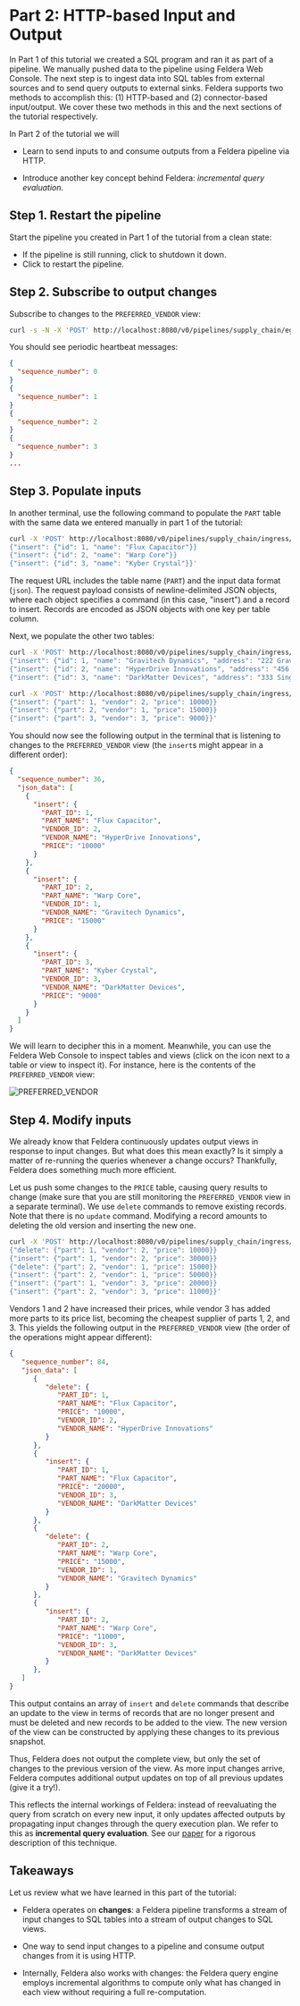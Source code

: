 # Part 2: HTTP-based Input and Output

In Part 1 of this tutorial we created a SQL program and ran it as part of a
pipeline.  We manually pushed data to the pipeline using Feldera Web Console.
The next step is to ingest data into SQL tables from external sources and to
send query outputs to external sinks.  Feldera supports two methods to
accomplish this: (1) HTTP-based and (2) connector-based input/output.  We cover
these two methods in this and the next sections of the tutorial respectively.

In Part 2 of the tutorial we will

- Learn to send inputs to and consume outputs from a Feldera pipeline via HTTP.

- Introduce another key concept behind Feldera: *incremental query
  evaluation*.

## Step 1. Restart the pipeline

Start the pipeline you created in Part 1 of the tutorial from a clean state:

- If the pipeline is still running, click <icon icon="bx:stop-circle" /> to shutdown it down.
- Click <icon icon="bx:play-circle" /> to restart the pipeline.

## Step 2. Subscribe to output changes

Subscribe to changes to the `PREFERRED_VENDOR` view:

```bash
curl -s -N -X 'POST' http://localhost:8080/v0/pipelines/supply_chain/egress/PREFERRED_VENDOR?format=json | jq
```

You should see periodic heartbeat messages:

```json
{
  "sequence_number": 0
}
{
  "sequence_number": 1
}
{
  "sequence_number": 2
}
{
  "sequence_number": 3
}
...
```

## Step 3. Populate inputs

In another terminal, use the following command to populate the `PART` table
with the same data we entered manually in part 1 of the tutorial:

```bash
curl -X 'POST' http://localhost:8080/v0/pipelines/supply_chain/ingress/PART?format=json -d '
{"insert": {"id": 1, "name": "Flux Capacitor"}}
{"insert": {"id": 2, "name": "Warp Core"}}
{"insert": {"id": 3, "name": "Kyber Crystal"}}'
```

The request URL includes the table name (`PART`) and the input data format
(`json`).  The request payload consists of newline-delimited JSON objects, where
each object specifies a command (in this case, "insert") and a record to insert.
Records are encoded as JSON objects with one key per table column.

Next, we populate the other two tables:

```bash
curl -X 'POST' http://localhost:8080/v0/pipelines/supply_chain/ingress/VENDOR?format=json -d '
{"insert": {"id": 1, "name": "Gravitech Dynamics", "address": "222 Graviton Lane"}}
{"insert": {"id": 2, "name": "HyperDrive Innovations", "address": "456 Warp Way"}}
{"insert": {"id": 3, "name": "DarkMatter Devices", "address": "333 Singularity Street"}}'

curl -X 'POST' http://localhost:8080/v0/pipelines/supply_chain/ingress/PRICE?format=json -d '
{"insert": {"part": 1, "vendor": 2, "price": 10000}}
{"insert": {"part": 2, "vendor": 1, "price": 15000}}
{"insert": {"part": 3, "vendor": 3, "price": 9000}}'
```

You should now see the following output in the terminal that is
listening to changes to the `PREFERRED_VENDOR` view (the `insert`s
might appear in a different order):

```json
{
  "sequence_number": 36,
  "json_data": [
    {
      "insert": {
        "PART_ID": 1,
        "PART_NAME": "Flux Capacitor",
        "VENDOR_ID": 2,
        "VENDOR_NAME": "HyperDrive Innovations",
        "PRICE": "10000"
      }
    },
    {
      "insert": {
        "PART_ID": 2,
        "PART_NAME": "Warp Core",
        "VENDOR_ID": 1,
        "VENDOR_NAME": "Gravitech Dynamics",
        "PRICE": "15000"
      }
    },
    {
      "insert": {
        "PART_ID": 3,
        "PART_NAME": "Kyber Crystal",
        "VENDOR_ID": 3,
        "VENDOR_NAME": "DarkMatter Devices",
        "PRICE": "9000"
      }
    }
  ]
}
```

We will learn to decipher this in a moment.  Meanwhile, you can use the Feldera
Web Console to inspect tables and views (click on the <icon icon="bx:show" />
icon next to a table or view to inspect it). For instance, here is the contents
of the `PREFERRED_VENDOR` view:

![PREFERRED_VENDOR](preferred-vendor1.png)

## Step 4. Modify inputs

We already know that Feldera continuously updates output views in response to
input changes.  But what does this mean exactly?  Is it simply a matter of
re-running the queries whenever a change occurs?  Thankfully, Feldera does
something much more efficient.

Let us push some changes to the `PRICE` table, causing query results to change
(make sure that you are still monitoring the `PREFERRED_VENDOR` view in a
separate terminal).  We use `delete` commands to remove existing records.  Note
that there is no `update` command.  Modifying a record amounts to deleting the
old version and inserting the new one.

```bash
curl -X 'POST' http://localhost:8080/v0/pipelines/supply_chain/ingress/PRICE?format=json -d '
{"delete": {"part": 1, "vendor": 2, "price": 10000}}
{"insert": {"part": 1, "vendor": 2, "price": 30000}}
{"delete": {"part": 2, "vendor": 1, "price": 15000}}
{"insert": {"part": 2, "vendor": 1, "price": 50000}}
{"insert": {"part": 1, "vendor": 3, "price": 20000}}
{"insert": {"part": 2, "vendor": 3, "price": 11000}}'
```

Vendors 1 and 2 have increased their prices, while vendor 3 has added
more parts to its price list, becoming the cheapest supplier of parts
1, 2, and 3.  This yields the following output in the
`PREFERRED_VENDOR` view (the order of the operations might appear
different):

```json
{
   "sequence_number": 84,
   "json_data": [
      {
         "delete": {
            "PART_ID": 1,
            "PART_NAME": "Flux Capacitor",
            "PRICE": "10000",
            "VENDOR_ID": 2,
            "VENDOR_NAME": "HyperDrive Innovations"
         }
      },
      {
         "insert": {
            "PART_ID": 1,
            "PART_NAME": "Flux Capacitor",
            "PRICE": "20000",
            "VENDOR_ID": 3,
            "VENDOR_NAME": "DarkMatter Devices"
         }
      },
      {
         "delete": {
            "PART_ID": 2,
            "PART_NAME": "Warp Core",
            "PRICE": "15000",
            "VENDOR_ID": 1,
            "VENDOR_NAME": "Gravitech Dynamics"
         }
      },
      {
         "insert": {
            "PART_ID": 2,
            "PART_NAME": "Warp Core",
            "PRICE": "11000",
            "VENDOR_ID": 3,
            "VENDOR_NAME": "DarkMatter Devices"
         }
      },
   ]
}
```

This output contains an array of `insert` and `delete` commands that describe an update
to the view in terms of records that are no longer present and must be deleted
and new records to be added to the view.  The new version of the view can be
constructed by applying these changes to its previous snapshot.

Thus, Feldera does not output the complete view, but only the set of changes to
the previous version of the view.  As more input changes arrive, Feldera
computes additional output updates on top of all previous updates (give it a
try!).

This reflects the internal workings of Feldera: instead of reevaluating the
query from scratch on every new input, it only updates affected outputs by
propagating input changes through the query execution plan.  We refer to this as
**incremental query evaluation**.  See our [paper](/vldb23.pdf) for a rigorous
description of this technique.

## Takeaways

Let us review what we have learned in this part of the tutorial:

- Feldera operates on **changes**: a Feldera pipeline transforms a stream of
  input changes to SQL tables into a stream of output changes to SQL views.

- One way to send input changes to a pipeline and consume output changes from it
  is using HTTP.

- Internally, Feldera also works with changes: the Feldera query engine employs
  incremental algorithms to compute only what has changed in each view without
  requiring a full re-computation.
